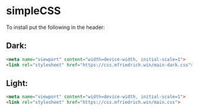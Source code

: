 # simpleCSS

To install put the following in the header:

## Dark:

```html
<meta name="viewport" content="width=device-width, initial-scale=1">
<link rel="stylesheet" href="https://css.mfriedrich.win/main-dark.css">
```

## Light:

```html
<meta name="viewport" content="width=device-width, initial-scale=1">
<link rel="stylesheet" href="https://css.mfriedrich.win/main.css">
```

